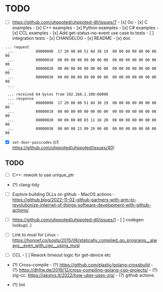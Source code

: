 # TODO

- [ ] https://github.com/uhppoted/uhppoted-dll/issues/7
      - [x] Go
      - [x] C examples
      - [x] C++ examples
      - [x] Python examples
      - [x] C# examples
      - [x] CCL examples
      - [x] Add get-status-no-event use case to tests
      - [ ] integration tests
      - [x] CHANGELOG
      - [x] README
      - [x] doc

```
... request
 ...          00000000  17 20 00 00 51 8d 38 19  00 00 00 00 00 00 00 00
 ...          00000010  00 00 00 00 00 00 00 00  00 00 00 00 00 00 00 00
 ...          00000020  00 00 00 00 00 00 00 00  00 00 00 00 00 00 00 00
 ...          00000030  00 00 00 00 00 00 00 00  00 00 00 00 00 00 00 00
 ...

 ... received 64 bytes from 192.168.1.100:60000
 ... response
 ...          00000000  17 20 00 00 51 8d 38 19  00 00 00 00 00 00 00 00
 ...          00000010  00 00 00 00 00 00 00 00  00 00 00 00 00 00 00 00
 ...          00000020  00 00 00 00 83 11 16 20  00 00 00 00 00 00 00 00
 ...          00000030  00 00 00 23 09 29 00 00  00 00 00 00 00 00 00 00
```

- [x] `set-door-passcodes` (cf. https://github.com/uhppoted/uhppoted/issues/40)


## TODO

- [ ] C++: rework to use unique_ptr
- (?) clang-tidy

- [ ] Explore building DLLs on github
      - MacOS actions
      - https://github.blog/2022-11-02-github-partners-with-arm-to-revolutionize-internet-of-things-software-development-with-github-actions/

- [ ] https://github.com/uhppoted/uhppoted-dll/issues/1
      - [ ] codegen lookup(..)

- [ ] Link to musl for Linux
      - https://honnef.co/posts/2015/06/statically_compiled_go_programs__always__even_with_cgo__using_musl

- [ ] CCL
      - [ ] Rework timeout logic for get-device etc

- (?) Cross-compile
      - (?) https://github.com/elastic/golang-crossbuild
      - (?) https://dh1tw.de/2019/12/cross-compiling-golang-cgo-projects/
      - (?) zig-cc: https://jakstys.lt/2022/how-uber-uses-zig/
      - (?) github actions

- (?) lint

